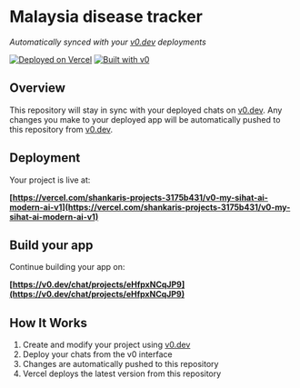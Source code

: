 # Malaysia disease tracker

*Automatically synced with your [v0.dev](https://v0.dev) deployments*

[![Deployed on Vercel](https://img.shields.io/badge/Deployed%20on-Vercel-black?style=for-the-badge&logo=vercel)](https://vercel.com/shankaris-projects-3175b431/v0-my-sihat-ai-modern-ai-v1)
[![Built with v0](https://img.shields.io/badge/Built%20with-v0.dev-black?style=for-the-badge)](https://v0.dev/chat/projects/eHfpxNCqJP9)

## Overview

This repository will stay in sync with your deployed chats on [v0.dev](https://v0.dev).
Any changes you make to your deployed app will be automatically pushed to this repository from [v0.dev](https://v0.dev).

## Deployment

Your project is live at:

**[https://vercel.com/shankaris-projects-3175b431/v0-my-sihat-ai-modern-ai-v1](https://vercel.com/shankaris-projects-3175b431/v0-my-sihat-ai-modern-ai-v1)**

## Build your app

Continue building your app on:

**[https://v0.dev/chat/projects/eHfpxNCqJP9](https://v0.dev/chat/projects/eHfpxNCqJP9)**

## How It Works

1. Create and modify your project using [v0.dev](https://v0.dev)
2. Deploy your chats from the v0 interface
3. Changes are automatically pushed to this repository
4. Vercel deploys the latest version from this repository